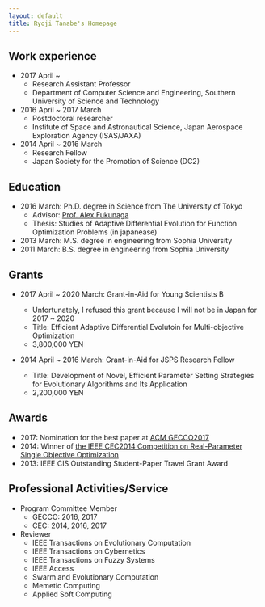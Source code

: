 ```yaml
---
layout: default
title: Ryoji Tanabe's Homepage
---
```


## Work experience

* 2017 April ~
  * Research Assistant Professor
  * Department of Computer Science and Engineering, Southern University of Science and Technology
* 2016 April ~ 2017 March
  * Postdoctoral researcher
  * Institute of Space and Astronautical Science, Japan Aerospace Exploration Agency (ISAS/JAXA)
* 2014 April ~ 2016 March
  * Research Fellow
  * Japan Society for the Promotion of Science (DC2)

## Education

* 2016 March: Ph.D. degree in Science from The University of Tokyo
  * Advisor: [Prof. Alex Fukunaga](http://metahack.org/index.html)
  * Thesis: Studies of Adaptive Differential Evolution for Function Optimization Problems (in japanease)
* 2013 March: M.S. degree in engineering from Sophia University
* 2011 March: B.S. degree in engineering from Sophia University

## Grants

* 2017 April ~ 2020 March: Grant-in-Aid for Young Scientists B
  * Unfortunately, I refused this grant because I will not be in Japan for 2017 ~ 2020
  * Title: Efficient Adaptive Differential Evolutoin for Multi-objective Optimization
  * 3,800,000 YEN

* 2014 April ~ 2016 March: Grant-in-Aid for JSPS Research Fellow
  * Title: Development of Novel, Efficient Parameter Setting Strategies for Evolutionary Algorithms and Its Application 
  * 2,200,000 YEN

## Awards

* 2017: Nomination for the best paper at [ACM GECCO2017](http://gecco-2017.sigevo.org/) 
* 2014: Winner of [the IEEE CEC2014 Competition on Real-Parameter Single Objective Optimization](http://www3.ntu.edu.sg/home/EPNSugan/index_files/CEC2014/CEC2014.htm)
* 2013: IEEE CIS Outstanding Student-Paper Travel Grant Award

## Professional Activities/Service

* Program Committee Member
  * GECCO: 2016, 2017
  * CEC: 2014, 2016, 2017
* Reviewer
  * IEEE Transactions on Evolutionary Computation
  * IEEE Transactions on Cybernetics
  * IEEE Transactions on Fuzzy Systems
  * IEEE Access
  * Swarm and Evolutionary Computation
  * Memetic Computing
  * Applied Soft Computing

